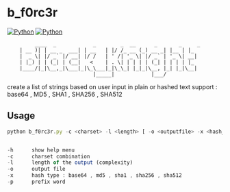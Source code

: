 # b_f0rc3r
[![Python](https://img.shields.io/badge/python-2.7-blue.svg?style=flat)](https://github.com/BlacKnight-RH/b_f0rc3r)
[![Python](https://img.shields.io/packagist/l/doctrine/orm.svg)](https://github.com/BlacKnight-RH/b_f0rc3r)


             ____  _            _        _  __      _       _     _   
		| __ )| | __ _  ___| | __   | |/ /_ __ (_) __ _| |__ | |_ 
		|  _ \| |/ _` |/ __| |/ /   | ' /| '_ \| |/ _` | '_ \| __|
		| |_) | | (_| | (__|   <    | . \| | | | | (_| | | | | |_ 
		|____/|_|\__,_|\___|_|\_\___|_|\_\_| |_|_|\__, |_| |_|\__|
		                        |_____|            |___/     


create a list of strings based on user input in plain or hashed text 
support : base64 , MD5 , SHA1 , SHA256 , SHA512 

## Usage 
```js
python b_f0rc3r.py -c <charset> -l <length> [ -o <outputfile> -x <hash_type> -p <prefix> ]
```

```js

-h      show help menu
-c      charset combination
-l      length of the output (complexity)
-o      output file
-x      hash type : base64 , md5 , sha1 , sha256 , sha512
-p      prefix word
  ```

